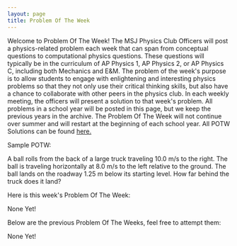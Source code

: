 ```yaml
---
layout: page
title: Problem Of The Week
---
```


Welcome to Problem Of The Week! The MSJ Physics Club Officers will post a physics-related problem each week that can span from conceptual questions to computational physics questions. These questions will typically be in the curriculum of AP Physics 1, AP Physics 2, or AP Physics C, including both Mechanics and E&M. The problem of the week's purpose is to allow students to engage with enlightening and interesting physics problems so that they not only use their critical thinking skills, but also have a chance to collaborate with other peers in the physics club. In each weekly meeting, the officers will present a solution to that week's problem. All problems in a school year will be posted in this page, but we keep the previous years in the archive. The Problem Of The Week will not continue over summer and will restart at the beginning of each school year. All POTW Solutions can be found [here.](https://drive.google.com/file/d/1b5gpLeF-T8l07eJIOtU0gSyRFUk9PdyO/view?usp=sharing)

Sample POTW:

A ball rolls from the back of a large truck traveling 10.0 m/s to the right. The ball is traveling
horizontally at 8.0 m/s to the left relative to the ground. The ball lands on the
roadway 1.25 m below its starting level. How far behind the truck does it land?
 
Here is this week's Problem Of The Week:

None Yet!

Below are the previous Problem Of The Weeks, feel free to attempt them:

None Yet!


